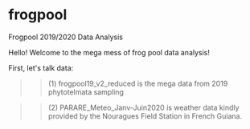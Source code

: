 # frogpool
Frogpool 2019/2020 Data Analysis

Hello! Welcome to the mega mess of frog pool data analysis!

First, let's talk data:

>>(1) frogpool19_v2_reduced is the mega data from 2019 phytotelmata sampling

>>(2) PARARE_Meteo_Janv-Juin2020 is weather data kindly provided by the Nouragues Field Station in French Guiana.
